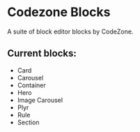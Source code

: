 Codezone Blocks
===============

A suite of block editor blocks by CodeZone.

## Current blocks:

- Card
- Carousel
- Container
- Hero
- Image Carousel
- Plyr
- Rule
- Section
